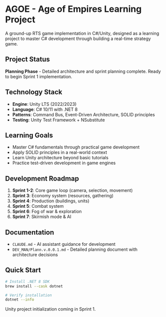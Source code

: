 # AGOE - Age of Empires Learning Project

A ground-up RTS game implementation in C#/Unity, designed as a learning project to master C# development through building a real-time strategy game.

## Project Status

**Planning Phase** - Detailed architecture and sprint planning complete. Ready to begin Sprint 1 implementation.

## Technology Stack

- **Engine**: Unity LTS (2022/2023)
- **Language**: C# 10/11 with .NET 8
- **Patterns**: Command Bus, Event-Driven Architecture, SOLID principles
- **Testing**: Unity Test Framework + NSubstitute

## Learning Goals

- Master C# fundamentals through practical game development
- Apply SOLID principles in a real-world context
- Learn Unity architecture beyond basic tutorials
- Practice test-driven development in game engines

## Development Roadmap

1. **Sprint 1-2**: Core game loop (camera, selection, movement)
2. **Sprint 3**: Economy system (resources, gathering)
3. **Sprint 4**: Production (buildings, units)
4. **Sprint 5**: Combat system
5. **Sprint 6**: Fog of war & exploration
6. **Sprint 7**: Skirmish mode & AI

## Documentation

- `CLAUDE.md` - AI assistant guidance for development
- `DEV_MAN/Plann.v.0.0.1.md` - Detailed planning document with architecture decisions

## Quick Start

```bash
# Install .NET 8 SDK
brew install --cask dotnet

# Verify installation
dotnet --info
```

Unity project initialization coming in Sprint 1.

